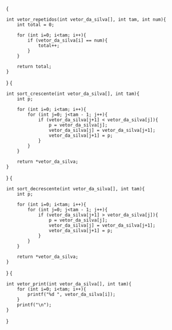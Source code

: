 {

    int vetor_repetidos(int vetor_da_silva[], int tam, int num){
        int total = 0;
        
        for (int i=0; i<tam; i++){
            if (vetor_da_silva[i] == num){
                total++;
            }
        }
        
        return total;
    }
}
{

    int sort_crescente(int vetor_da_silva[], int tam){
        int p;
        
        for (int i=0; i<tam; i++){
            for (int j=0; j<tam - 1; j++){
                if (vetor_da_silva[j+1] < vetor_da_silva[j]){
                    p = vetor_da_silva[j];
                    vetor_da_silva[j] = vetor_da_silva[j+1];
                    vetor_da_silva[j+1] = p;
                } 
            }
        }
        
        return *vetor_da_silva;
    }
}
{

    int sort_decrescente(int vetor_da_silva[], int tam){
        int p;
        
        for (int i=0; i<tam; i++){
            for (int j=0; j<tam - 1; j++){
                if (vetor_da_silva[j+1] > vetor_da_silva[j]){
                    p = vetor_da_silva[j];
                    vetor_da_silva[j] = vetor_da_silva[j+1];
                    vetor_da_silva[j+1] = p;
                } 
            }
        }
        
        return *vetor_da_silva;
    }
}
{

    int vetor_print(int vetor_da_silva[], int tam){
        for (int i=0; i<tam; i++){
            printf("%d ", vetor_da_silva[i]);
        }
        printf("\n");
    }
}
